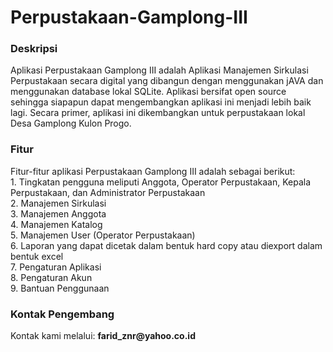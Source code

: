 # Perpustakaan-Gamplong-III

<h3>Deskripsi</h3>
Aplikasi Perpustakaan Gamplong III adalah Aplikasi Manajemen Sirkulasi Perpustakaan secara digital yang dibangun dengan menggunakan jAVA dan menggunakan database lokal SQLite. Aplikasi bersifat open source sehingga siapapun dapat mengembangkan aplikasi ini menjadi lebih baik lagi. Secara primer, aplikasi ini dikembangkan untuk perpustakaan lokal Desa Gamplong Kulon Progo.

<h3>Fitur</h3>
Fitur-fitur aplikasi Perpustakaan Gamplong III adalah sebagai berikut:<br/>
1. Tingkatan pengguna meliputi Anggota, Operator Perpustakaan, Kepala Perpustakaan, dan Administrator Perpustakaan<br/>
2. Manajemen Sirkulasi<br/>
3. Manajemen Anggota<br/>
4. Manajemen Katalog<br/>
5. Manajemen User (Operator Perpustakaan)<br/>
6. Laporan yang dapat dicetak dalam bentuk hard copy atau diexport dalam bentuk excel<br/>
7. Pengaturan Aplikasi<br/>
8. Pengaturan Akun<br/>
9. Bantuan Penggunaan<br/>

<h3>Kontak Pengembang</h3>
Kontak kami melalui: <strong>farid_znr@yahoo.co.id</strong>
